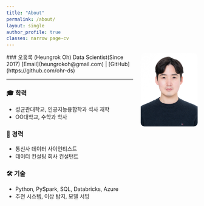 ```yaml
---
title: "About"
permalink: /about/
layout: single
author_profile: true
classes: narrow page-cv
---
```


<style>
.page-cv {
  font-size: 14px;
  line-height: 1.7;
}

.page-cv h1, 
.page-cv h2, 
.page-cv h3, 
.page-cv h4 {
  font-size: 16px;
  margin-top: 1rem;
  margin-bottom: 0.5rem;
}

.page-cv li {
  margin-bottom: 4px;
}
</style>
<img src="/assets/images/profile.jpg" width="150" style="float:right; margin-left:20px; border-radius:10px;" />
### 오흥록 (Heungrok Oh)
Data Scientist(Since 2017)  
[Email](heungrokoh@gmail.com) | [GitHub](https://github.com/ohr-ds)

---

### 🎓 학력
- 성균관대학교, 인공지능융합학과 석사 재학
- OO대학교, 수학과 학사

### 💼 경력
- 통신사 데이터 사이언티스트  
- 데이터 컨설팅 회사 컨설턴트

### 🛠 기술
- Python, PySpark, SQL, Databricks, Azure
- 추천 시스템, 이상 탐지, 모델 서빙
